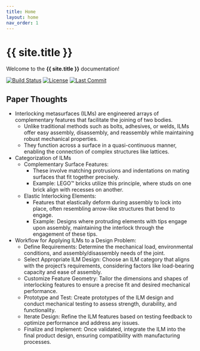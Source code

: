 ```yaml
---
title: Home
layout: home
nav_order: 1
---
```


# {{ site.title }}

Welcome to the **{{ site.title }}** documentation!

[![Build Status](https://img.shields.io/github/actions/workflow/status/CameronBrooks11/iLOX/pages.yml?branch=main)](https://github.com/CameronBrooks11/iLOX/actions)
[![License](https://img.shields.io/github/license/CameronBrooks11/iLOX?branch=main)](https://github.com/CameronBrooks11/iLOX/blob/main/LICENSE)
[![Last Commit](https://img.shields.io/github/last-commit/CameronBrooks11/iLOX)](https://github.com/CameronBrooks11/iLOX/commits/main)

## Paper Thoughts

- Interlocking metasurfaces (ILMs) are engineered arrays of complementary features that facilitate the joining of two bodies.
  - Unlike traditional methods such as bolts, adhesives, or welds, ILMs offer easy assembly, disassembly, and reassembly while maintaining robust mechanical properties.
  - They function across a surface in a quasi-continuous manner, enabling the connection of complex structures like lattices.
- Categorization of ILMs
  - Complementary Surface Features:
    - These involve matching protrusions and indentations on mating surfaces that fit together precisely.
    - Example: LEGO™ bricks utilize this principle, where studs on one brick align with recesses on another.
  - Elastic Interlocking Elements:
    - Features that elastically deform during assembly to lock into place, often resembling arrow-like structures that bend to engage.
    - Example: Designs where protruding elements with tips engage upon assembly, maintaining the interlock through the engagement of these tips.
- Workflow for Applying ILMs to a Design Problem:
  - Define Requirements: Determine the mechanical load, environmental conditions, and assembly/disassembly needs of the joint.
  - Select Appropriate ILM Design: Choose an ILM category that aligns with the project’s requirements, considering factors like load-bearing capacity and ease of assembly.
  - Customize Feature Geometry: Tailor the dimensions and shapes of interlocking features to ensure a precise fit and desired mechanical performance.
  - Prototype and Test: Create prototypes of the ILM design and conduct mechanical testing to assess strength, durability, and functionality.
  - Iterate Design: Refine the ILM features based on testing feedback to optimize performance and address any issues.
  - Finalize and Implement: Once validated, integrate the ILM into the final product design, ensuring compatibility with manufacturing processes.
